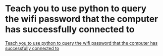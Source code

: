 # Teach you to use python to query the wifi password that the computer has successfully connected to
[Teach you to use python to query the wifi password that the computer has successfully connected to](https://aiwithcloud.com/2022/09/16/teach_you_to_use_python_to_query_the_wifi_password_that_the_computer_has_successfully_connected_to/)